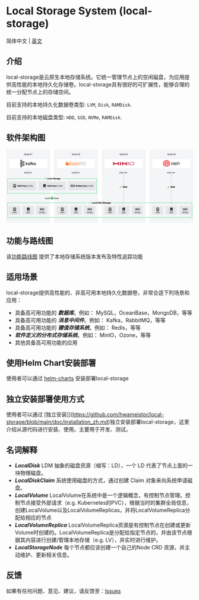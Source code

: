# Local Storage System (local-storage)

简体中文 | [英文](https://github.com/hwameistor/local-storage/blob/main/README.md)

## 介绍

local-storage是云原生本地存储系统。它统一管理节点上的空闲磁盘，为应用提供高性能的本地持久化存储卷。local-storage具有很好的可扩展性，能够合理的统一分配节点上的存储空间。

目前支持的本地持久化数据卷类型: `LVM`, `Disk`, `RAMDisk`.

目前支持的本地磁盘类型: `HDD`, `SSD`, `NVMe`, `RAMDisk`.

## 软件架构图

![image](https://github.com/hwameistor/local-storage/blob/main/doc/design/HwameiStor-arch.png)

## 功能与路线图
该[功能路线图](https://github.com/hwameistor/local-storage/blob/main/doc/roadmap_zh.md) 提供了本地存储系统版本发布及特性追踪功能

## 适用场景

local-storage提供高性能的、非高可用本地持久化数据卷，非常合适下列场景和应用：

* 具备高可用功能的 ***数据库***。例如： MySQL，OceanBase，MongoDB，等等
* 具备高可用功能的 ***消息中间件***。例如： Kafka，RabbitMQ，等等
* 具备高可用功能的 ***键值存储系统***。例如： Redis，等等
* ***软件定义的分布式存储系统***。例如： MinIO，Ozone，等等
* 其他具备高可用功能的应用

## 使用Helm Chart安装部署

使用者可以通过 [helm-charts](https://github.com/hwameistor/helm-charts/blob/main/README.md) 安装部署local-storage

## 独立安装部署使用方式

使用者可以通过 [独立安装]](https://github.com/hwameistor/local-storage/blob/main/doc/installation_zh.md)独立安装部署local-storage，这里介绍从源代码进行安装、使用。主要用于开发、测试。

## 名词解释
* ***LocalDisk*** LDM 抽象的磁盘资源（缩写：LD），一个 LD 代表了节点上面的一块物理磁盘。
* ***LocalDiskClaim*** 系统使用磁盘的方式，通过创建 Claim 对象来向系统申请磁盘。
* ***LocalVolume*** LocalVolume在系统中是一个逻辑概念，有控制节点管理。控制节点接受外部请求（e.g. Kubernetes的PVC），根据当时的集群全局信息，创建LocalVolume以及LocalVolumeReplicas，并将LocalVolumeReplica分配给相应的节点
* ***LocalVolumeReplica*** LocalVolumeReplica资源是有控制节点在创建或更新Volume时创建的。LocalVolumeReplica是分配给指定节点的，并由该节点根据其内容进行创建/管理本地存储（e.g. LV），并实时进行维护。
* ***LocalStorageNode*** 每个节点都应该创建一个自己的Node CRD 资源，并主动维护、更新相关信息。

## 反馈

如果有任何问题、意见、建议，请反馈至：[Issues](https://github.com/hwameistor/local-storage/issues)
